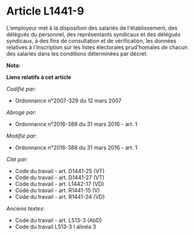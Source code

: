 # Article L1441-9

L'employeur met à la disposition des salariés de l'établissement, des délégués du personnel, des représentants syndicaux et
des délégués syndicaux, à des fins de consultation et de vérification, les données relatives à l'inscription sur les listes
électorales prud'homales de chacun des salariés dans les conditions déterminées par décret.

**Nota:**



**Liens relatifs à cet article**

_Codifié par_:

  - Ordonnance n°2007-329 du 12 mars 2007

_Abrogé par_:

  - Ordonnance n°2016-388 du 31 mars 2016 - art. 1

_Modifié par_:

  - Ordonnance n°2016-388 du 31 mars 2016 - art. 1

_Cité par_:

  - Code du travail - art. D1441-25 (VT)
  - Code du travail - art. D1441-27 (VT)
  - Code du travail - art. L1442-17 (VD)
  - Code du travail - art. R1441-15 (V)
  - Code du travail - art. R1441-24 (VD)

_Anciens textes_:

  - Code du travail - art. L513-3 (AbD)
  - Code du travail L513-3 I alinéa 3
